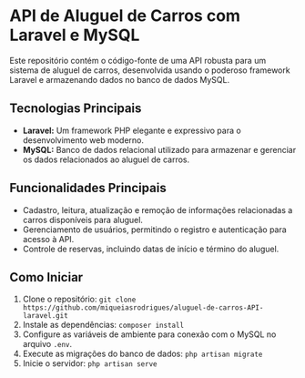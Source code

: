 # API de Aluguel de Carros com Laravel e MySQL

Este repositório contém o código-fonte de uma API robusta para um sistema de aluguel de carros, desenvolvida usando o poderoso framework Laravel e armazenando dados no banco de dados MySQL.

## Tecnologias Principais

- **Laravel:** Um framework PHP elegante e expressivo para o desenvolvimento web moderno.
- **MySQL:** Banco de dados relacional utilizado para armazenar e gerenciar os dados relacionados ao aluguel de carros.

## Funcionalidades Principais

- Cadastro, leitura, atualização e remoção de informações relacionadas a carros disponíveis para aluguel.
- Gerenciamento de usuários, permitindo o registro e autenticação para acesso à API.
- Controle de reservas, incluindo datas de início e término do aluguel.

## Como Iniciar

1. Clone o repositório: `git clone https://github.com/miqueiasrodrigues/aluguel-de-carros-API-laravel.git`
2. Instale as dependências: `composer install`
3. Configure as variáveis de ambiente para conexão com o MySQL no arquivo `.env`.
4. Execute as migrações do banco de dados: `php artisan migrate`
5. Inicie o servidor: `php artisan serve`


